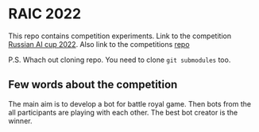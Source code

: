 # RAIC 2022

This repo contains competition experiments. 
Link to the competition [Russian AI cup 2022](https://cups.online/ru/contests/coderoyale?utm_source=raic&utm_medium=referral&utm_campaign=to-allcups). 
Also link to the competitions [repo](https://github.com/All-Cups/aicup22)

P.S. Whach out cloning repo. You need to clone `git submodules` too.


## Few words about the competition

The main aim is to develop a bot for battle royal game. Then bots from the all participants are playing with each other. The best bot creator is the 
winner.
